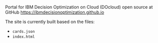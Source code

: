 Portal for IBM Decision Optimization on Cloud (DOcloud) open source at GitHub https://ibmdecisionoptimization.github.io

The site is currently built based on the files:

* `cards.json`
* `index.html`


